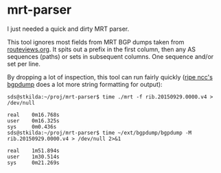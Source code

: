 # mrt-parser

I just needed a quick and dirty MRT parser.

This tool ignores most fields from MRT BGP dumps taken from
[routeviews.org](http://routeviews.org/). It spits out a prefix in the first
column, then any AS sequences (paths) or sets in subsequent columns. One
sequence and/or set per line.

By dropping a lot of inspection, this tool can run fairly quickly ([ripe ncc's
bgpdump](https://bitbucket.org/ripencc/bgpdump/wiki/Home) does a lot more
string formatting for output):

```
sds@stkilda:~/proj/mrt-parser$ time ./mrt -f rib.20150929.0000.v4 > /dev/null

real    0m16.768s
user    0m16.325s
sys     0m0.436s
sds@stkilda:~/proj/mrt-parser$ time ~/ext/bgpdump/bgpdump -M rib.20150929.0000.v4 > /dev/null 2>&1 

real    1m51.894s
user    1m30.514s
sys     0m21.269s
```
